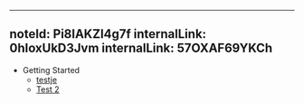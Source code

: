 ---
noteId: Pi8IAKZI4g7f
internalLink: 0hIoxUkD3Jvm
internalLink: 57OXAF69YKCh
----

*   Getting Started
    *   [testje](testje.md)
    *   [Test 2](Test%202.md)